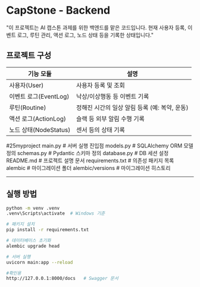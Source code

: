 # CapStone - Backend

"이 프로젝트는 AI 캡스톤 과제를 위한 백엔드를 맡은 코드입니다.
현재 사용자 등록, 이벤트 로그, 루틴 관리, 액션 로그, 노드 상태 등을
기록한 상태입니다."

## 프로젝트 구성

| 기능 모듈        | 설명 |
|------------------|------|
| 사용자(User)        | 사용자 등록 및 조회 |
| 이벤트 로그(EventLog) | 낙상/이상행동 등 이벤트 기록 |
| 루틴(Routine)       | 정해진 시간의 일상 알림 등록 (예: 복약, 운동) |
| 액션 로그(ActionLog) | 슬랙 등 외부 알림 수행 기록 |
| 노드 상태(NodeStatus) | 센서 등의 상태 기록 |


#25myproject
 main.py # 서버 실행 진입점
 models.py # SQLAlchemy ORM 모델 정의
 schemas.py # Pydantic 스키마 정의
 database.py # DB 세션 설정
 README.md # 프로젝트 설명 문서
 requirements.txt # 의존성 패키지 목록
 alembic # 마이그레이션 폴더
 alembic/versions # 마이그레이션 히스토리


---

##  실행 방법

```bash
python -m venv .venv
.venv\Scripts\activate  # Windows 기준

# 패키지 설치
pip install -r requirements.txt

# 데이터베이스 초기화
alembic upgrade head

# 서버 실행
uvicorn main:app --reload

#확인용
http://127.0.0.1:8000/docs   # Swagger 문서 